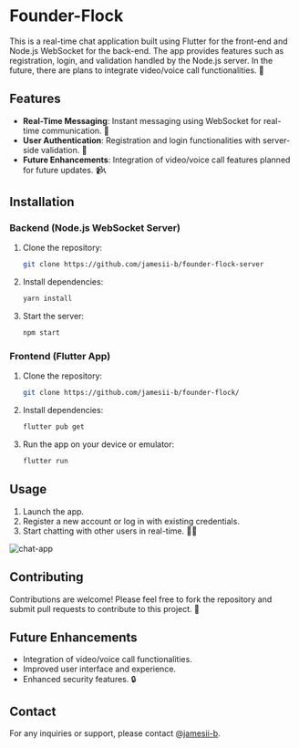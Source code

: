 # Founder-Flock 

This is a real-time chat application built using Flutter for the front-end and Node.js WebSocket for the back-end. The app provides features such as registration, login, and validation handled by the Node.js server. In the future, there are plans to integrate video/voice call functionalities. 🚀

## Features

- **Real-Time Messaging**: Instant messaging using WebSocket for real-time communication. 💬
- **User Authentication**: Registration and login functionalities with server-side validation. 🔐
- **Future Enhancements**: Integration of video/voice call features planned for future updates. 📹📞

## Installation

### Backend (Node.js WebSocket Server)

1. Clone the repository:
   ```bash
   git clone https://github.com/jamesii-b/founder-flock-server
   ```
   
2. Install dependencies:
   ```bash
   yarn install
   ```

3. Start the server:
   ```bash
   npm start
   ```

### Frontend (Flutter App)

1. Clone the repository:
   ```bash
   git clone https://github.com/jamesii-b/founder-flock/
   ```

2. Install dependencies:
   ```bash
   flutter pub get
   ```

3. Run the app on your device or emulator:
   ```bash
   flutter run
   ```

## Usage

1. Launch the app.
2. Register a new account or log in with existing credentials.
3. Start chatting with other users in real-time. 📱💬


![chat-app](https://github.com/jamesii-b/founder-flock/assets/63996022/6da7b2ca-c528-4ab3-af81-0d4402e70de6)

## Contributing

Contributions are welcome! Please feel free to fork the repository and submit pull requests to contribute to this project. 🙌

## Future Enhancements

- Integration of video/voice call functionalities.
- Improved user interface and experience.
- Enhanced security features. 🔒

## Contact

For any inquiries or support, please contact @[jamesii-b]('https://github.com/jamesii-b). 
